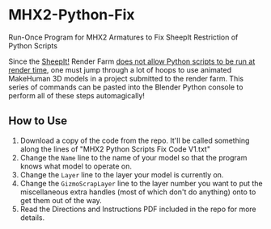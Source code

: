 # MHX2-Python-Fix
Run-Once Program for MHX2 Armatures to Fix SheepIt Restriction of Python Scripts

Since the [SheepIt!](https://www.sheepit-renderfarm.com/) Render Farm [does not allow Python scripts to be run at render time](https://www.sheepit-renderfarm.com/faq.php#faq37641), one must jump through a lot of hoops to use animated MakeHuman 3D models in a project submitted to the render farm. This series of commands can be pasted into the Blender Python console to perform all of these steps automagically!

## How to Use

1. Download a copy of the code from the repo. It'll be called something along the lines of "MHX2 Python Scripts Fix Code V1.txt"
2. Change the `Name` line to the name of your model so that the program knows what model to operate on.
3. Change the `Layer` line to the layer your model is currently on.
4. Change the `GizmoScrapLayer` line to the layer number you want to put the miscellaneous extra handles (most of which don't do anything) onto to get them out of the way. 
5. Read the Directions and Instructions PDF included in the repo for more details.
